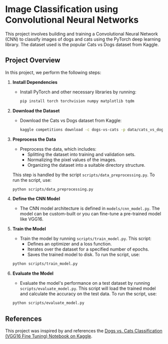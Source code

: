 # Image Classification using Convolutional Neural Networks

This project involves building and training a Convolutional Neural Network (CNN) to classify images of dogs and cats using the PyTorch deep learning library. The dataset used is the popular Cats vs Dogs dataset from Kaggle.

## Project Overview

In this project, we perform the following steps:

1. **Install Dependencies**
   - Install PyTorch and other necessary libraries by running:
     ```bash
     pip install torch torchvision numpy matplotlib tqdm
     ```

2. **Download the Dataset**
   - Download the Cats vs Dogs dataset from Kaggle:
     ```bash
     kaggle competitions download -c dogs-vs-cats -p data/cats_vs_dogs/
     ```

3. **Preprocess the Data**
   - Preprocess the data, which includes:
     - Splitting the dataset into training and validation sets.
     - Normalizing the pixel values of the images.
     - Organizing the dataset into a suitable directory structure.

   This step is handled by the script `scripts/data_preprocessing.py`. To run the script, use:
   ```bash
   python scripts/data_preprocessing.py
   ```
4. **Define the CNN Model**
   - The CNN model architecture is defined in `models/cnn_model.py`. The model can be custom-built or you can fine-tune a pre-trained model like VGG16.

5. **Train the Model**
   - Train the model by running `scripts/train_model.py`. This script:
     - Defines an optimizer and a loss function.
     - Iterates over the dataset for a specified number of epochs.
     - Saves the trained model to disk.
  To run the script, use:
   ```bash
   python scripts/train_model.py
   ```
6. **Evaluate the Model**
   - Evaluate the model's performance on a test dataset by running `scripts/evaluate_model.py`. This script will load the trained model and calculate the accuracy on the test data.
   To run the script, use:
   ```bash
   python scripts/evaluate_model.py
   ```

## References

This project was inspired by and references the [Dogs vs. Cats Classification (VGG16 Fine Tuning) Notebook on Kaggle](https://www.kaggle.com/code/bulentsiyah/dogs-vs-cats-classification-vgg16-fine-tuning/notebook).